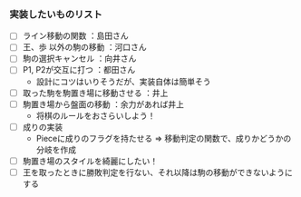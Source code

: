 ### 実装したいものリスト
- [ ] ライン移動の関数 ：島田さん
- [ ] 王、歩 以外の駒の移動 ：河口さん
- [ ] 駒の選択キャンセル ：向井さん
- [ ] P1, P2が交互に打つ ：都田さん
  - 設計にコツはいりそうだが、実装自体は簡単そう
- [ ] 取った駒を駒置き場に移動させる ：井上
- [ ] 駒置き場から盤面の移動 ：余力があれば井上
  - 将棋のルールをおさらいしよう！
- [ ] 成りの実装
  - Pieceに成りのフラグを持たせる ⇒ 移動判定の関数で、成りかどうかの分岐を作成
- [ ] 駒置き場のスタイルを綺麗にしたい！
- [ ] 王を取ったときに勝敗判定を行ない、それ以降は駒の移動ができないようにする